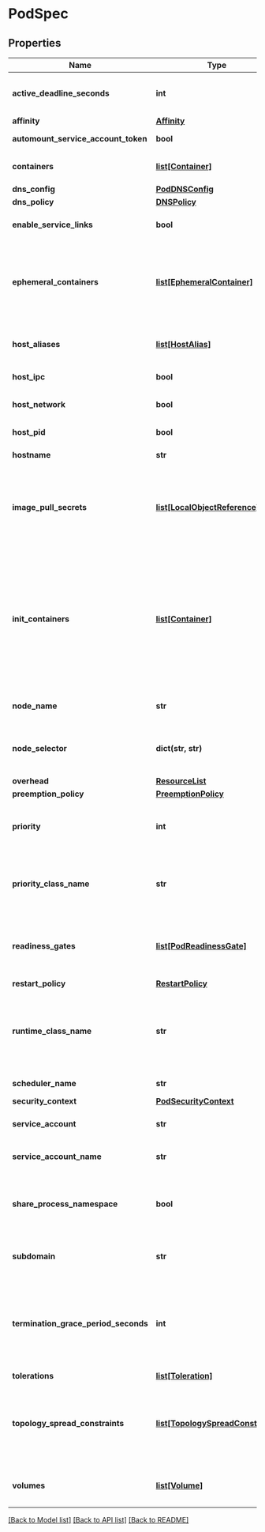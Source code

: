 # PodSpec

## Properties
Name | Type | Description | Notes
------------ | ------------- | ------------- | -------------
**active_deadline_seconds** | **int** | Optional duration in seconds the pod may be active on the node relative to StartTime before the system will actively try to mark it failed and kill associated containers. Value must be a positive integer. +optional | [optional] 
**affinity** | [**Affinity**](Affinity.md) |  | [optional] 
**automount_service_account_token** | **bool** | AutomountServiceAccountToken indicates whether a service account token should be automatically mounted. +optional | [optional] 
**containers** | [**list[Container]**](Container.md) | List of containers belonging to the pod. Containers cannot currently be added or removed. There must be at least one container in a Pod. Cannot be updated. +patchMergeKey&#x3D;name +patchStrategy&#x3D;merge | [optional] 
**dns_config** | [**PodDNSConfig**](PodDNSConfig.md) |  | [optional] 
**dns_policy** | [**DNSPolicy**](DNSPolicy.md) |  | [optional] 
**enable_service_links** | **bool** | EnableServiceLinks indicates whether information about services should be injected into pod&#39;s environment variables, matching the syntax of Docker links. Optional: Defaults to true. +optional | [optional] 
**ephemeral_containers** | [**list[EphemeralContainer]**](EphemeralContainer.md) | List of ephemeral containers run in this pod. Ephemeral containers may be run in an existing pod to perform user-initiated actions such as debugging. This list cannot be specified when creating a pod, and it cannot be modified by updating the pod spec. In order to add an ephemeral container to an existing pod, use the pod&#39;s ephemeralcontainers subresource. This field is alpha-level and is only honored by servers that enable the EphemeralContainers feature. +optional +patchMergeKey&#x3D;name +patchStrategy&#x3D;merge | [optional] 
**host_aliases** | [**list[HostAlias]**](HostAlias.md) | HostAliases is an optional list of hosts and IPs that will be injected into the pod&#39;s hosts file if specified. This is only valid for non-hostNetwork pods. +optional +patchMergeKey&#x3D;ip +patchStrategy&#x3D;merge | [optional] 
**host_ipc** | **bool** | Use the host&#39;s ipc namespace. Optional: Default to false. +k8s:conversion-gen&#x3D;false +optional | [optional] 
**host_network** | **bool** | Host networking requested for this pod. Use the host&#39;s network namespace. If this option is set, the ports that will be used must be specified. Default to false. +k8s:conversion-gen&#x3D;false +optional | [optional] 
**host_pid** | **bool** | Use the host&#39;s pid namespace. Optional: Default to false. +k8s:conversion-gen&#x3D;false +optional | [optional] 
**hostname** | **str** | Specifies the hostname of the Pod If not specified, the pod&#39;s hostname will be set to a system-defined value. +optional | [optional] 
**image_pull_secrets** | [**list[LocalObjectReference]**](LocalObjectReference.md) | ImagePullSecrets is an optional list of references to secrets in the same namespace to use for pulling any of the images used by this PodSpec. If specified, these secrets will be passed to individual puller implementations for them to use. For example, in the case of docker, only DockerConfig type secrets are honored. More info: https://kubernetes.io/docs/concepts/containers/images#specifying-imagepullsecrets-on-a-pod +optional +patchMergeKey&#x3D;name +patchStrategy&#x3D;merge | [optional] 
**init_containers** | [**list[Container]**](Container.md) | List of initialization containers belonging to the pod. Init containers are executed in order prior to containers being started. If any init container fails, the pod is considered to have failed and is handled according to its restartPolicy. The name for an init container or normal container must be unique among all containers. Init containers may not have Lifecycle actions, Readiness probes, Liveness probes, or Startup probes. The resourceRequirements of an init container are taken into account during scheduling by finding the highest request/limit for each resource type, and then using the max of of that value or the sum of the normal containers. Limits are applied to init containers in a similar fashion. Init containers cannot currently be added or removed. Cannot be updated. More info: https://kubernetes.io/docs/concepts/workloads/pods/init-containers/ +patchMergeKey&#x3D;name +patchStrategy&#x3D;merge | [optional] 
**node_name** | **str** | NodeName is a request to schedule this pod onto a specific node. If it is non-empty, the scheduler simply schedules this pod onto that node, assuming that it fits resource requirements. +optional | [optional] 
**node_selector** | **dict(str, str)** | NodeSelector is a selector which must be true for the pod to fit on a node. Selector which must match a node&#39;s labels for the pod to be scheduled on that node. More info: https://kubernetes.io/docs/concepts/configuration/assign-pod-node/ +optional | [optional] 
**overhead** | [**ResourceList**](ResourceList.md) |  | [optional] 
**preemption_policy** | [**PreemptionPolicy**](PreemptionPolicy.md) |  | [optional] 
**priority** | **int** | The priority value. Various system components use this field to find the priority of the pod. When Priority Admission Controller is enabled, it prevents users from setting this field. The admission controller populates this field from PriorityClassName. The higher the value, the higher the priority. +optional | [optional] 
**priority_class_name** | **str** | If specified, indicates the pod&#39;s priority. \&quot;system-node-critical\&quot; and \&quot;system-cluster-critical\&quot; are two special keywords which indicate the highest priorities with the former being the highest priority. Any other name must be defined by creating a PriorityClass object with that name. If not specified, the pod priority will be default or zero if there is no default. +optional | [optional] 
**readiness_gates** | [**list[PodReadinessGate]**](PodReadinessGate.md) | If specified, all readiness gates will be evaluated for pod readiness. A pod is ready when all its containers are ready AND all conditions specified in the readiness gates have status equal to \&quot;True\&quot; More info: https://git.k8s.io/enhancements/keps/sig-network/0007-pod-ready%2B%2B.md +optional | [optional] 
**restart_policy** | [**RestartPolicy**](RestartPolicy.md) |  | [optional] 
**runtime_class_name** | **str** | RuntimeClassName refers to a RuntimeClass object in the node.k8s.io group, which should be used to run this pod.  If no RuntimeClass resource matches the named class, the pod will not be run. If unset or empty, the \&quot;legacy\&quot; RuntimeClass will be used, which is an implicit class with an empty definition that uses the default runtime handler. More info: https://git.k8s.io/enhancements/keps/sig-node/runtime-class.md This is a beta feature as of Kubernetes v1.14. +optional | [optional] 
**scheduler_name** | **str** | If specified, the pod will be dispatched by specified scheduler. If not specified, the pod will be dispatched by default scheduler. +optional | [optional] 
**security_context** | [**PodSecurityContext**](PodSecurityContext.md) |  | [optional] 
**service_account** | **str** | DeprecatedServiceAccount is a depreciated alias for ServiceAccountName. Deprecated: Use serviceAccountName instead. +k8s:conversion-gen&#x3D;false +optional | [optional] 
**service_account_name** | **str** | ServiceAccountName is the name of the ServiceAccount to use to run this pod. More info: https://kubernetes.io/docs/tasks/configure-pod-container/configure-service-account/ +optional | [optional] 
**share_process_namespace** | **bool** | Share a single process namespace between all of the containers in a pod. When this is set containers will be able to view and signal processes from other containers in the same pod, and the first process in each container will not be assigned PID 1. HostPID and ShareProcessNamespace cannot both be set. Optional: Default to false. +k8s:conversion-gen&#x3D;false +optional | [optional] 
**subdomain** | **str** | If specified, the fully qualified Pod hostname will be \&quot;&lt;hostname&gt;.&lt;subdomain&gt;.&lt;pod namespace&gt;.svc.&lt;cluster domain&gt;\&quot;. If not specified, the pod will not have a domainname at all. +optional | [optional] 
**termination_grace_period_seconds** | **int** | Optional duration in seconds the pod needs to terminate gracefully. May be decreased in delete request. Value must be non-negative integer. The value zero indicates delete immediately. If this value is nil, the default grace period will be used instead. The grace period is the duration in seconds after the processes running in the pod are sent a termination signal and the time when the processes are forcibly halted with a kill signal. Set this value longer than the expected cleanup time for your process. Defaults to 30 seconds. +optional | [optional] 
**tolerations** | [**list[Toleration]**](Toleration.md) | If specified, the pod&#39;s tolerations. +optional | [optional] 
**topology_spread_constraints** | [**list[TopologySpreadConstraint]**](TopologySpreadConstraint.md) | TopologySpreadConstraints describes how a group of pods ought to spread across topology domains. Scheduler will schedule pods in a way which abides by the constraints. This field is only honored by clusters that enable the EvenPodsSpread feature. All topologySpreadConstraints are ANDed. +optional +patchMergeKey&#x3D;topologyKey +patchStrategy&#x3D;merge +listType&#x3D;map +listMapKey&#x3D;topologyKey +listMapKey&#x3D;whenUnsatisfiable | [optional] 
**volumes** | [**list[Volume]**](Volume.md) | List of volumes that can be mounted by containers belonging to the pod. More info: https://kubernetes.io/docs/concepts/storage/volumes +optional +patchMergeKey&#x3D;name +patchStrategy&#x3D;merge,retainKeys | [optional] 

[[Back to Model list]](../README.md#documentation-for-models) [[Back to API list]](../README.md#documentation-for-api-endpoints) [[Back to README]](../README.md)


